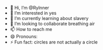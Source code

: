 - 👋 Hi, I’m @Rylnner
- 👀 I’m interested in yes
- 🌱 I’m currently learning about slavery
- 💞️ I’m looking to collaborate breathing air
- 📫 How to reach me 
- 😄 Pronouns: 
- ⚡ Fun fact: circles are not actually a circle

<!---
Rylnner/Rylnner is a ✨ special ✨ repository because its `README.md` (this file) appears on your GitHub profile.
You can click the Preview link to take a look at your changes.
--->
